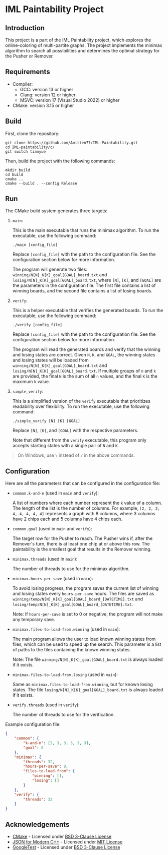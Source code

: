 # IML Paintability Project

## Introduction
This project is a part of the IML Paintability project, which explores the online-coloring of multi-partite graphs.
The project implements the minimax algorithm to search all possibilities and determines the optimal strategy for the Pusher or Remover.

## Requirements
- Compiler:
  - GCC: version 13 or higher
  - Clang: version 12 or higher
  - MSVC: version 17 (Visual Studio 2022) or higher
- CMake: version 3.15 or higher

## Build
First, clone the repository:
```shell
git clone https://github.com/Amitten77/IML-Paintability.git
cd IML-paintability/c/
git switch tianyue
```

Then, build the project with the following commands:
```shell
mkdir build
cd build
cmake ..
cmake --build . --config Release
```

## Run
The CMake build system generates three targets:

1. `main`:

    This is the main executable that runs the minimax algorithm.
    To run the executable, use the following command:
    ```shell
    ./main [config_file]
    ```
    Replace `[config_file]` with the path to the configuration file.
    See the configuration section below for more information.

    The program will generate two files: `winning/N[N]_K[K]_goal[GOAL]_board.txt` and `losing/N[N]_K[K]_goal[GOAL]_board.txt`,
    where `[N]`, `[K]`, and `[GOAL]` are the parameters in the configuration file.
    The first file contains a list of winning boards, and the second file contains a list of losing boards.

2. `verify`:

    This is a helper executable that verifies the generated boards.
    To run the executable, use the following command:
    ```shell
    ./verify [config_file]
    ```
    Replace `[config_file]` with the path to the configuration file.
    See the configuration section below for more information.

    The program will read the generated boards and verify that the winning and losing states are correct.
    Given `N`, `K`, and `GOAL`, the winning states and losing states will be loaded from `winning/N[N]_K[K]_goal[GOAL]_board.txt` and `losing/N[N]_K[K]_goal[GOAL]_board.txt`.
    If multiple groups of `n` and `k` are provided, the final `N` is the sum of all `n` values, and the final `K` is the maximum `k` value.

3. `simple_verify`:

    This is a simplified version of the `verify` executable that prioritizes readability over flexibility.
    To run the executable, use the following command:
    ```shell
    ./simple_verify [N] [K] [GOAL]
    ```
    Replace `[N]`, `[K]`, and `[GOAL]` with the respective parameters.

    Note that different from the `verify` executable, this program only accepts starting states with a single pair of `N` and `K`.

> On Windows, use `\` instead of `/` in the above commands.

## Configuration
Here are all the parameters that can be configured in the configuration file:
- `common.k-and-n` (used in `main` and `verify`):

    A list of numbers where each number represent the `k` value of a column. The length of the list is the number of columns.
    For example, `[2, 2, 2, 4, 4, 4, 4, 4]` represents a graph with 8 columns, where 3 columns have 2 chips each and 5 columns have 4 chips each.

- `common.goal` (used in `main` and `verify`):

    The target row for the Pusher to reach. The Pusher wins if, after the Remover's turn, there is at least one chip at or above this row.
    The paintability is the smallest goal that results in the Remover winning.

- `minimax.threads` (used in `main`):

    The number of threads to use for the minimax algorithm.

- `minimax.hours-per-save` (used in `main`):

    To avoid losing progress, the program saves the current list of winning and losing states every `hours-per-save` hours.
    The files are saved as `winning/temp/N[N]_K[K]_goal[GOAL]_board_[DATETIME].txt` and `losing/temp/N[N]_K[K]_goal[GOAL]_board_[DATETIME].txt`.

    Note: If `hours-per-save` is set to 0 or negative, the program will not make any temporary save.

- `minimax.files-to-load-from.winning` (used in `main`):

    The main program allows the user to load known winning states from files, which can be used to speed up the search.
    This parameter is a list of paths to the files containing the known winning states.

    Note: The file `winning/N[N]_K[K]_goal[GOAL]_board.txt` is always loaded if it exists.

- `minimax.files-to-load-from.losing` (used in `main`):

    Same as `minimax.files-to-load-from.winning`, but for known losing states. The file `losing/N[N]_K[K]_goal[GOAL]_board.txt` is always loaded if it exists.

- `verify.threads` (used in `verify`):

    The number of threads to use for the verification.

Example configuration file:
```json
{
    "common": {
        "k-and-n": [3, 3, 3, 3, 3, 3],
        "goal": 8
    },
    "minimax": {
        "threads": 32,
        "hours-per-save": 8,
        "files-to-load-from": {
            "winning": [],
            "losing": []
        }
    },
    "verify": {
        "threads": 32
    }
}
```

## Acknowledgements
- [CMake](https://cmake.org/) - Licensed under [BSD 3-Clause License](https://cmake.org/licensing/)
- [JSON for Modern C++](https://json.nlohmann.me/) - Licensed under [MIT License](https://json.nlohmann.me/home/license/)
- [GoogleTest](https://google.github.io/googletest) - Licensed under [BSD 3-Clause License](https://github.com/google/googletest/blob/main/LICENSE)
